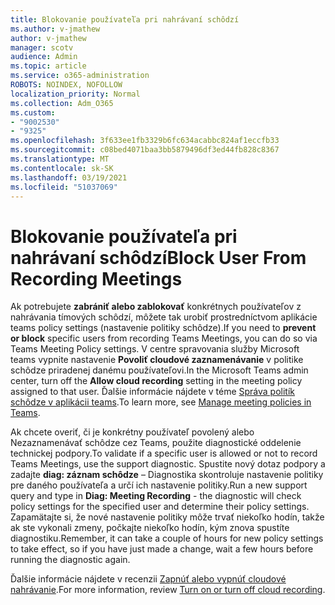 ```yaml
---
title: Blokovanie používateľa pri nahrávaní schôdzí
ms.author: v-jmathew
author: v-jmathew
manager: scotv
audience: Admin
ms.topic: article
ms.service: o365-administration
ROBOTS: NOINDEX, NOFOLLOW
localization_priority: Normal
ms.collection: Adm_O365
ms.custom:
- "9002530"
- "9325"
ms.openlocfilehash: 3f633ee1fb3329b6fc634acabbc824af1eccfb33
ms.sourcegitcommit: c08bed4071baa3bb5879496df3ed44fb828c8367
ms.translationtype: MT
ms.contentlocale: sk-SK
ms.lasthandoff: 03/19/2021
ms.locfileid: "51037069"
---
```

# <a name="block-user-from-recording-meetings"></a><span data-ttu-id="bae85-102">Blokovanie používateľa pri nahrávaní schôdzí</span><span class="sxs-lookup"><span data-stu-id="bae85-102">Block User From Recording Meetings</span></span>

<span data-ttu-id="bae85-103">Ak potrebujete **zabrániť alebo zablokovať** konkrétnych používateľov z nahrávania tímových schôdzí, môžete tak urobiť prostredníctvom aplikácie teams policy settings (nastavenie politiky schôdze).</span><span class="sxs-lookup"><span data-stu-id="bae85-103">If you need to **prevent or block** specific users from recording Teams Meetings, you can do so via Teams Meeting Policy settings.</span></span> <span data-ttu-id="bae85-104">V centre spravovania služby Microsoft teams vypnite nastavenie **Povoliť cloudové zaznamenávanie** v politike schôdze priradenej danému používateľovi.</span><span class="sxs-lookup"><span data-stu-id="bae85-104">In the Microsoft Teams admin center, turn off the **Allow cloud recording** setting in the meeting policy assigned to that user.</span></span> <span data-ttu-id="bae85-105">Ďalšie informácie nájdete v téme [Správa politík schôdze v aplikácii teams](https://docs.microsoft.com/microsoftteams/meeting-policies-in-teams#allow-cloud-recording).</span><span class="sxs-lookup"><span data-stu-id="bae85-105">To learn more, see [Manage meeting policies in Teams](https://docs.microsoft.com/microsoftteams/meeting-policies-in-teams#allow-cloud-recording).</span></span>

<span data-ttu-id="bae85-106">Ak chcete overiť, či je konkrétny používateľ povolený alebo Nezaznamenávať schôdze cez Teams, použite diagnostické oddelenie technickej podpory.</span><span class="sxs-lookup"><span data-stu-id="bae85-106">To validate if a specific user is allowed or not to record Teams Meetings, use the support diagnostic.</span></span> <span data-ttu-id="bae85-107">Spustite nový dotaz podpory a zadajte **diag: záznam schôdze** – Diagnostika skontroluje nastavenie politiky pre daného používateľa a určí ich nastavenie politiky.</span><span class="sxs-lookup"><span data-stu-id="bae85-107">Run a new support query and type in **Diag: Meeting Recording** - the diagnostic will check policy settings for the specified user and determine their policy settings.</span></span> <span data-ttu-id="bae85-108">Zapamätajte si, že nové nastavenie politiky môže trvať niekoľko hodín, takže ak ste vykonali zmeny, počkajte niekoľko hodín, kým znova spustíte diagnostiku.</span><span class="sxs-lookup"><span data-stu-id="bae85-108">Remember, it can take a couple of hours for new policy settings to take effect, so if you have just made a change, wait a few hours before running the diagnostic again.</span></span>

<span data-ttu-id="bae85-109">Ďalšie informácie nájdete v recenzii [Zapnúť alebo vypnúť cloudové nahrávanie](https://docs.microsoft.com/microsoftteams/cloud-recording#turn-on-or-turn-off-cloud-recording).</span><span class="sxs-lookup"><span data-stu-id="bae85-109">For more information, review [Turn on or turn off cloud recording](https://docs.microsoft.com/microsoftteams/cloud-recording#turn-on-or-turn-off-cloud-recording).</span></span>
